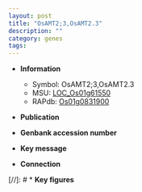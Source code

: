 ```yaml
---
layout: post
title: "OsAMT2;3,OsAMT2.3"
description: ""
category: genes
tags: 
---
```


* **Information**  
    + Symbol: OsAMT2;3,OsAMT2.3  
    + MSU: [LOC_Os01g61550](http://rice.uga.edu/cgi-bin/ORF_infopage.cgi?orf=LOC_Os01g61550)  
    + RAPdb: [Os01g0831900](http://rapdb.dna.affrc.go.jp/viewer/gbrowse_details/irgsp1?name=Os01g0831900)  

* **Publication**  

* **Genbank accession number**  

* **Key message**  

* **Connection**  

[//]: # * **Key figures**  


